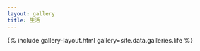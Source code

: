 ```yaml
---
layout: gallery
title: 生活
---
```


{% include gallery-layout.html gallery=site.data.galleries.life %}
